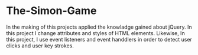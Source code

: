 # The-Simon-Game

In the making of this projects applied the knowladge gained about jQuery. In this project I change attributes and styles of HTML elements. Likewise, In this project, I use event listeners and event handdlers in order to detect user clicks and user key strokes.
